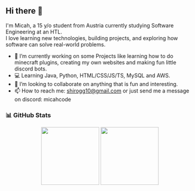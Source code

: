 ## Hi there 👋

I'm Micah, a 15 y/o student from Austria currently studying Software Engineering at an HTL.  
I love learning new technologies, building projects, and exploring how software can solve real-world problems.

- 🔭 I’m currently working on some Projects like learning how to do minecraft plugins, creating my own websites and making fun little discord bots.
- 💻 Learning Java, Python, HTML/CSS/JS/TS, MySQL and AWS.
- 👯 I’m looking to collaborate on anything that is fun and interesting.
- 📫 How to reach me: shirogg10@gmail.com or just send me a message on discord: micahcode

 ### 📊 GitHub Stats

<div align="center">
 
  <img src="https://github-readme-stats.vercel.app/api?username=MicahXX&show_icons=true&theme=tokyonight" height="155em" />
  <img src="https://github-readme-stats.vercel.app/api/top-langs/?username=MicahXX&layout=compact&theme=tokyonight" height="155em" />

</div>


<!--
**MicahXX/MicahXX** is a ✨ _special_ ✨ repository because its `README.md` (this file) appears on your GitHub profile

Here are some ideas to get you started:

- 🔭 I’m currently working on ...
- 🌱 I’m currently learning ...
- 👯 I’m looking to collaborate on ...
- 🤔 I’m looking for help with ...
- 💬 Ask me about ...
- 📫 How to reach me: ...
- 😄 Pronouns: ...
- ⚡ Fun fact: ...
